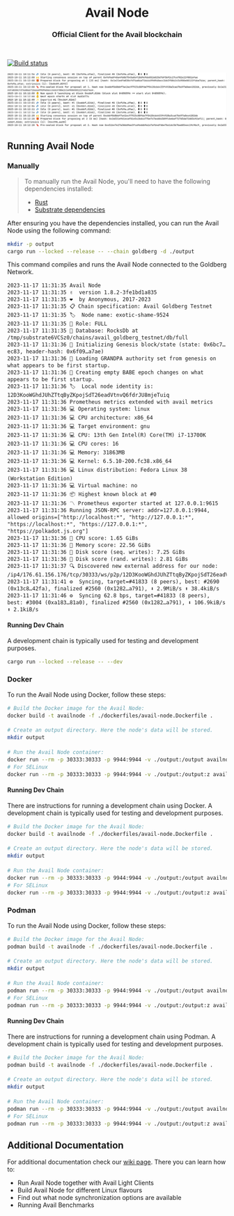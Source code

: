 <div align="Center">
<h1>Avail Node</h1>
<h3>Official Client for the Avail blockchain</h3>
</div>

<br>

[![Build status](https://github.com/availproject/avail/actions/workflows/default.yml/badge.svg)](https://github.com/availproject/avail/actions/workflows/default.yml)


![demo](./.github/img/terminal.jpg)

## Running Avail Node
### Manually

> To manually run the Avail Node, you'll need to have the following dependencies installed:
> - [Rust](https://www.rust-lang.org/learn/get-started)
> - [Substrate dependencies](https://docs.substrate.io/install/)


After ensuring you have the dependencies installed, you can run the Avail Node using the following command:
```bash
mkdir -p output
cargo run --locked --release -- --chain goldberg -d ./output
```
This command compiles and runs the Avail Node connected to the Goldberg Network.

```
2023-11-17 11:31:35 Avail Node    
2023-11-17 11:31:35 ✌️  version 1.8.2-3fe1bd1a835    
2023-11-17 11:31:35 ❤️  by Anonymous, 2017-2023    
2023-11-17 11:31:35 📋 Chain specification: Avail Goldberg Testnet    
2023-11-17 11:31:35 🏷  Node name: exotic-shame-9524    
2023-11-17 11:31:35 👤 Role: FULL    
2023-11-17 11:31:35 💾 Database: RocksDb at /tmp/substrate6VCSz0/chains/avail_goldberg_testnet/db/full    
2023-11-17 11:31:36 🔨 Initializing Genesis block/state (state: 0x6bc7…ec83, header-hash: 0x6f09…a7ae)    
2023-11-17 11:31:36 👴 Loading GRANDPA authority set from genesis on what appears to be first startup.    
2023-11-17 11:31:36 👶 Creating empty BABE epoch changes on what appears to be first startup.    
2023-11-17 11:31:36 🏷  Local node identity is: 12D3KooWGhdJUhZTtqByZKpojSdT26eadVtnvQ6fdrJU8mjeTuiq    
2023-11-17 11:31:36 Prometheus metrics extended with avail metrics    
2023-11-17 11:31:36 💻 Operating system: linux    
2023-11-17 11:31:36 💻 CPU architecture: x86_64    
2023-11-17 11:31:36 💻 Target environment: gnu    
2023-11-17 11:31:36 💻 CPU: 13th Gen Intel(R) Core(TM) i7-13700K    
2023-11-17 11:31:36 💻 CPU cores: 16    
2023-11-17 11:31:36 💻 Memory: 31863MB    
2023-11-17 11:31:36 💻 Kernel: 6.5.10-200.fc38.x86_64    
2023-11-17 11:31:36 💻 Linux distribution: Fedora Linux 38 (Workstation Edition)    
2023-11-17 11:31:36 💻 Virtual machine: no    
2023-11-17 11:31:36 📦 Highest known block at #0    
2023-11-17 11:31:36 〽️ Prometheus exporter started at 127.0.0.1:9615    
2023-11-17 11:31:36 Running JSON-RPC server: addr=127.0.0.1:9944, allowed origins=["http://localhost:*", "http://127.0.0.1:*", "https://localhost:*", "https://127.0.0.1:*", "https://polkadot.js.org"]    
2023-11-17 11:31:36 🏁 CPU score: 1.65 GiBs    
2023-11-17 11:31:36 🏁 Memory score: 22.56 GiBs    
2023-11-17 11:31:36 🏁 Disk score (seq. writes): 7.25 GiBs    
2023-11-17 11:31:36 🏁 Disk score (rand. writes): 2.81 GiBs    
2023-11-17 11:31:37 🔍 Discovered new external address for our node: /ip4/176.61.156.176/tcp/30333/ws/p2p/12D3KooWGhdJUhZTtqByZKpojSdT26eadVtnvQ6fdrJU8mjeTuiq    
2023-11-17 11:31:41 ⚙️  Syncing, target=#41833 (8 peers), best: #2690 (0x13c8…42fa), finalized #2560 (0x1282…a791), ⬇ 2.9MiB/s ⬆ 38.4kiB/s    
2023-11-17 11:31:46 ⚙️  Syncing 62.8 bps, target=#41833 (8 peers), best: #3004 (0xa183…81a0), finalized #2560 (0x1282…a791), ⬇ 106.9kiB/s ⬆ 2.1kiB/s  
```

#### Running Dev Chain
A development chain is typically used for testing and development purposes.
```bash
cargo run --locked --release -- --dev
```

### Docker
To run the Avail Node using Docker, follow these steps:

```bash
# Build the Docker image for the Avail Node:
docker build -t availnode -f ./dockerfiles/avail-node.Dockerfile .

# Create an output directory. Here the node's data will be stored.
mkdir output

# Run the Avail Node container:
docker run --rm -p 30333:30333 -p 9944:9944 -v ./output:/output availnode
# For SELinux
docker run --rm -p 30333:30333 -p 9944:9944 -v ./output:/output:z availnode
```

#### Running Dev Chain
There are instructions for running a development chain using Docker. A development chain is typically used for testing and development purposes.

```bash
# Build the Docker image for the Avail Node:
docker build -t availnode -f ./dockerfiles/avail-node.Dockerfile .

# Create an output directory. Here the node's data will be stored.
mkdir output

# Run the Avail Node container:
docker run --rm -p 30333:30333 -p 9944:9944 -v ./output:/output availnode --dev --rpc-methods=unsafe --unsafe-rpc-external --rpc-cors=all
# For SELinux
docker run --rm -p 30333:30333 -p 9944:9944 -v ./output:/output:z availnode --dev --rpc-methods=unsafe --unsafe-rpc-external --rpc-cors=all
```

### Podman
To run the Avail Node using Docker, follow these steps:

```bash
# Build the Docker image for the Avail Node:
podman build -t availnode -f ./dockerfiles/avail-node.Dockerfile .

# Create an output directory. Here the node's data will be stored.
mkdir output

# Run the Avail Node container:
podman run --rm -p 30333:30333 -p 9944:9944 -v ./output:/output availnode
# For SELinux
podman run --rm -p 30333:30333 -p 9944:9944 -v ./output:/output:z availnode
```

#### Running Dev Chain
There are instructions for running a development chain using Podman. A development chain is typically used for testing and development purposes.

```bash
# Build the Docker image for the Avail Node:
podman build -t availnode -f ./dockerfiles/avail-node.Dockerfile .

# Create an output directory. Here the node's data will be stored.
mkdir output

# Run the Avail Node container:
podman run --rm -p 30333:30333 -p 9944:9944 -v ./output:/output availnode --dev --rpc-methods=unsafe --unsafe-rpc-external --rpc-cors=all
# For SELinux
podman run --rm -p 30333:30333 -p 9944:9944 -v ./output:/output:z availnode --dev --rpc-methods=unsafe --unsafe-rpc-external --rpc-cors=all
```

## Additional Documentation
For additional documentation check our [wiki page](https://github.com/availproject/avail/wiki).
There you can learn how to:
- Run Avail Node together with Avail Light Clients
- Build Avail Node for different Linux flavours
- Find out what node synchronization options are available
- Running Avail Benchmarks

